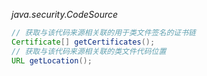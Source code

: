 *java.security.CodeSource*

```java
// 获取与该代码来源相关联的用于类文件签名的证书链
Certificate[] getCertificates();
// 获取与该代码来源相关联的类文件代码位置
URL getLocation();
```